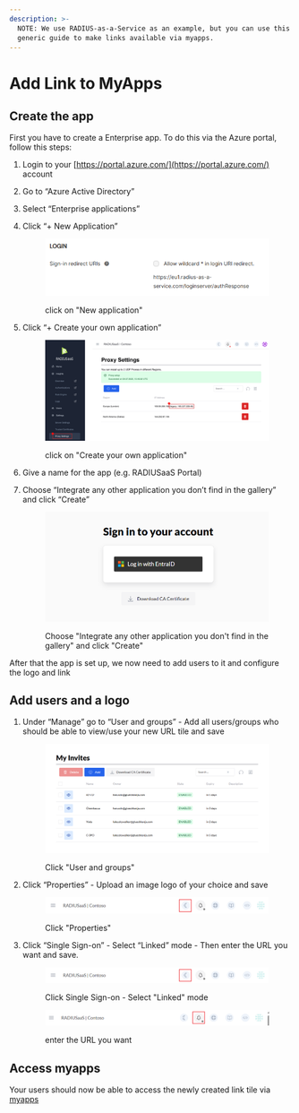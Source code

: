 ```yaml
---
description: >-
  NOTE: We use RADIUS-as-a-Service as an example, but you can use this as a
  generic guide to make links available via myapps.
---
```


# Add Link to MyApps

## Create the app <a href="#create-the-app" id="create-the-app"></a>

First you have to create a Enterprise app. To do this via the Azure portal, follow this steps:

1. Login to your [https://portal.azure.com/](https://portal.azure.com/) account
2. Go to “Azure Active Directory”
3. Select “Enterprise applications”
4.  Click “+ New Application”

    <figure><img src="../.gitbook/assets/image (1).png" alt=""><figcaption><p>click on "New application"</p></figcaption></figure>
5.  Click “+ Create your own application”

    <figure><img src="../.gitbook/assets/image (4).png" alt=""><figcaption><p>click on "Create your own application"</p></figcaption></figure>
6. Give a name for the app (e.g. RADIUSaaS Portal)
7.  Choose “Integrate any other application you don’t find in the gallery” and click “Create”

    <figure><img src="../.gitbook/assets/image (5).png" alt=""><figcaption><p>Choose "Integrate any other application you don't find in the gallery" and click "Create"</p></figcaption></figure>

After that the app is set up, we now need to add users to it and configure the logo and link

## Add users and a logo <a href="#add-users-and-a-logo" id="add-users-and-a-logo"></a>

1.  Under “Manage” go to “User and groups” - Add all users/groups who should be able to view/use your new URL tile and save

    <figure><img src="../.gitbook/assets/image (6).png" alt=""><figcaption><p>Click "User and groups"</p></figcaption></figure>
2.  Click “Properties” - Upload an image logo of your choice and save

    <figure><img src="../.gitbook/assets/image (8).png" alt=""><figcaption><p>Click "Properties"</p></figcaption></figure>
3.  Click “Single Sign-on” - Select “Linked” mode - Then enter the URL you want and save.

    <figure><img src="../.gitbook/assets/image (9).png" alt=""><figcaption><p>Click Single Sign-on - Select "Linked" mode</p></figcaption></figure>

    <figure><img src="../.gitbook/assets/image (10).png" alt=""><figcaption><p>enter the URL you want</p></figcaption></figure>

## Access myapps <a href="#access-myapps" id="access-myapps"></a>

Your users should now be able to access the newly created link tile via [myapps](https://myapps.microsoft.com/)
